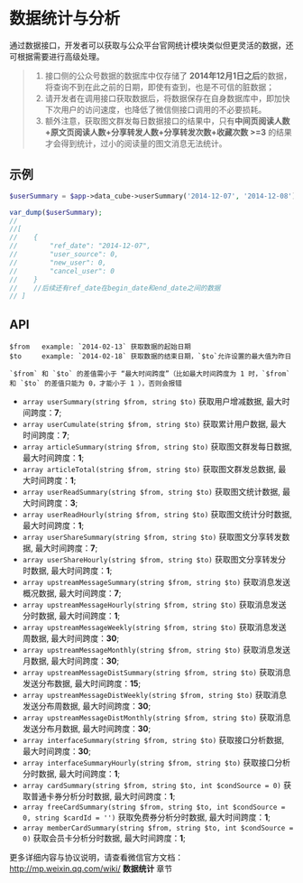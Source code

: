 # 数据统计与分析

通过数据接口，开发者可以获取与公众平台官网统计模块类似但更灵活的数据，还可根据需要进行高级处理。

> 1. 接口侧的公众号数据的数据库中仅存储了 **2014年12月1日之后**的数据，将查询不到在此之前的日期，即使有查到，也是不可信的脏数据；
> 2. 请开发者在调用接口获取数据后，将数据保存在自身数据库中，即加快下次用户的访问速度，也降低了微信侧接口调用的不必要损耗。
> 3. 额外注意，获取图文群发每日数据接口的结果中，只有**中间页阅读人数+原文页阅读人数+分享转发人数+分享转发次数+收藏次数 >=3** 的结果才会得到统计，过小的阅读量的图文消息无法统计。

## 示例

```php
$userSummary = $app->data_cube->userSummary('2014-12-07', '2014-12-08');

var_dump($userSummary);
//
//[
//    {
//        "ref_date": "2014-12-07",
//        "user_source": 0,
//        "new_user": 0,
//        "cancel_user": 0
//    }
//    //后续还有ref_date在begin_date和end_date之间的数据
// ]

```

## API

    $from   example: `2014-02-13` 获取数据的起始日期
    $to     example: `2014-02-18` 获取数据的结束日期，`$to`允许设置的最大值为昨日

    `$from` 和 `$to` 的差值需小于 “最大时间跨度”（比如最大时间跨度为 1 时，`$from` 和 `$to` 的差值只能为 0，才能小于 1 ），否则会报错

+ `array userSummary(string $from, string $to)` 获取用户增减数据, 最大时间跨度：**7**;
+ `array userCumulate(string $from, string $to)` 获取累计用户数据, 最大时间跨度：**7**;
+ `array articleSummary(string $from, string $to)` 获取图文群发每日数据, 最大时间跨度：**1**;
+ `array articleTotal(string $from, string $to)` 获取图文群发总数据, 最大时间跨度：**1**;
+ `array userReadSummary(string $from, string $to)` 获取图文统计数据, 最大时间跨度：**3**;
+ `array userReadHourly(string $from, string $to)` 获取图文统计分时数据, 最大时间跨度：**1**;
+ `array userShareSummary(string $from, string $to)` 获取图文分享转发数据, 最大时间跨度：**7**;
+ `array userShareHourly(string $from, string $to)` 获取图文分享转发分时数据, 最大时间跨度：**1**;
+ `array upstreamMessageSummary(string $from, string $to)` 获取消息发送概况数据, 最大时间跨度：**7**;
+ `array upstreamMessageHourly(string $from, string $to)` 获取消息发送分时数据, 最大时间跨度：**1**;
+ `array upstreamMessageWeekly(string $from, string $to)` 获取消息发送周数据, 最大时间跨度：**30**;
+ `array upstreamMessageMonthly(string $from, string $to)` 获取消息发送月数据, 最大时间跨度：**30**;
+ `array upstreamMessageDistSummary(string $from, string $to)` 获取消息发送分布数据, 最大时间跨度：**15**;
+ `array upstreamMessageDistWeekly(string $from, string $to)` 获取消息发送分布周数据, 最大时间跨度：**30**;
+ `array upstreamMessageDistMonthly(string $from, string $to)` 获取消息发送分布月数据, 最大时间跨度：**30**;
+ `array interfaceSummary(string $from, string $to)` 获取接口分析数据, 最大时间跨度：**30**;
+ `array interfaceSummaryHourly(string $from, string $to)` 获取接口分析分时数据, 最大时间跨度：**1**;
+ `array cardSummary(string $from, string $to, int $condSource = 0)` 获取普通卡券分析分时数据, 最大时间跨度：**1**;
+ `array freeCardSummary(string $from, string $to, int $condSource = 0, string $cardId = '')` 获取免费券分析分时数据, 最大时间跨度：**1**;
+ `array memberCardSummary(string $from, string $to, int $condSource = 0)` 获取会员卡分析分时数据, 最大时间跨度：**1**;


更多详细内容与协议说明，请查看微信官方文档：http://mp.weixin.qq.com/wiki/ **数据统计** 章节
